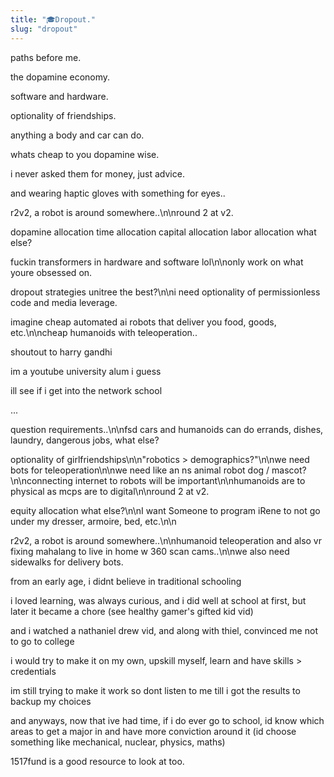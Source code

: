 ```yaml
---
title: "🎓Dropout."
slug: "dropout"
---
```


paths before me.

the dopamine economy.

software and hardware.

optionality of friendships.

anything a body and car can do.

whats cheap to you dopamine wise.

i never asked them for money, just advice.

and wearing haptic gloves with something for eyes..

r2v2, a robot is around somewhere..\n\nround 2 at v2.

dopamine allocation time allocation capital allocation labor allocation what else?

fuckin transformers in hardware and software lol\n\nonly work on what youre obsessed on.

dropout strategies
unitree the best?\n\ni need optionality of permissionless code and media leverage.

imagine cheap automated ai robots that deliver you food, goods, etc.\n\ncheap humanoids with teleoperation..

shoutout to harry gandhi

im a youtube university alum i guess

ill see if i get into the network school

...

question requirements..\n\nfsd cars and humanoids can do errands, dishes, laundry, dangerous jobs, what else?

optionality of girlfriendships\n\n"robotics > demographics?"\n\nwe need bots for teleoperation\n\nwe need like an ns animal robot dog / mascot?\n\nconnecting internet to robots will be important\n\nhumanoids are to physical as mcps are to digital\n\nround 2 at v2.

equity allocation what else?\n\nI want Someone to program iRene to not go under my dresser, armoire, bed, etc.\n\n

r2v2, a robot is around somewhere..\n\nhumanoid teleoperation and also vr fixing mahalang to live in home w 360 scan cams..\n\nwe also need sidewalks for delivery bots.

from an early age, i didnt believe in traditional schooling

i loved learning, was always curious, and i did well at school at first, but later it became a chore (see healthy gamer's gifted kid vid)

and i watched a nathaniel drew vid, and along with thiel, convinced me not to go to college

i would try to make it on my own, upskill myself, learn and have skills > credentials

im still trying to make it work so dont listen to me till i got the results to backup my choices

and anyways, now that ive had time, if i do ever go to school, id know which areas to get a major in and have more conviction around it (id choose something like mechanical, nuclear, physics, maths)

1517fund is a good resource to look at too.
